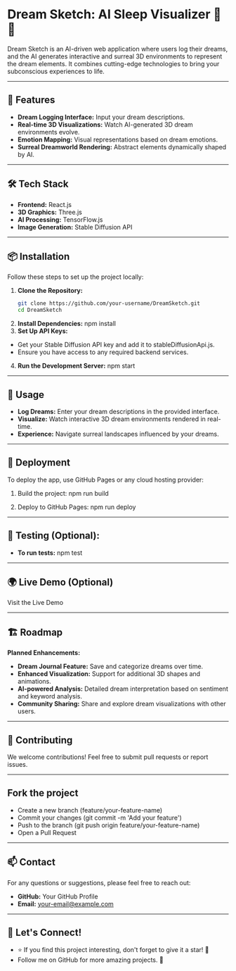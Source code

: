 # Dream Sketch: AI Sleep Visualizer 🎨💭

Dream Sketch is an AI-driven web application where users log their dreams, and the AI generates interactive and surreal 3D environments to represent the dream elements. It combines cutting-edge technologies to bring your subconscious experiences to life.

---

## 🚀 Features
- **Dream Logging Interface:** Input your dream descriptions.
- **Real-time 3D Visualizations:** Watch AI-generated 3D dream environments evolve.
- **Emotion Mapping:** Visual representations based on dream emotions.
- **Surreal Dreamworld Rendering:** Abstract elements dynamically shaped by AI.

---

## 🛠 Tech Stack
- **Frontend:** React.js
- **3D Graphics:** Three.js
- **AI Processing:** TensorFlow.js
- **Image Generation:** Stable Diffusion API

---

## 📦 Installation
Follow these steps to set up the project locally:

1. **Clone the Repository:**
   ```bash
   git clone https://github.com/your-username/DreamSketch.git
   cd DreamSketch
2. **Install Dependencies:**
   npm install
3. **Set Up API Keys:**
  - Get your Stable Diffusion API key and add it to stableDiffusionApi.js.
  - Ensure you have access to any required backend services.
4. **Run the Development Server:**
    npm start

---

## 🔧 Usage
- **Log Dreams:** Enter your dream descriptions in the provided interface.
- **Visualize:** Watch interactive 3D dream environments rendered in real-time.
- **Experience:** Navigate surreal landscapes influenced by your dreams.

---

## 🚀 Deployment
To deploy the app, use GitHub Pages or any cloud hosting provider:

1. Build the project:
   npm run build

2. Deploy to GitHub Pages:
   npm run deploy

---

## 🧪 Testing (Optional):
- **To run tests:**
  npm test

---

## 🌍 Live Demo (Optional)
Visit the Live Demo

---

## 🏗 Roadmap

**Planned Enhancements:**
- **Dream Journal Feature:** Save and categorize dreams over time.
- **Enhanced Visualization:** Support for additional 3D shapes and animations.
- **AI-powered Analysis:** Detailed dream interpretation based on sentiment and keyword analysis.
- **Community Sharing:** Share and explore dream visualizations with other users.

---

## 🤝 Contributing
We welcome contributions! Feel free to submit pull requests or report issues.

---

## Fork the project
- Create a new branch (feature/your-feature-name)
- Commit your changes (git commit -m 'Add your feature')
- Push to the branch (git push origin feature/your-feature-name)
- Open a Pull Request

---

## 📫 Contact
For any questions or suggestions, please feel free to reach out:

- **GitHub:** Your GitHub Profile
- **Email:** your-email@example.com

---

## 🔗 Let's Connect!
- ⭐ If you find this project interesting, don't forget to give it a star! 🌟
- Follow me on GitHub for more amazing projects. 🚀
